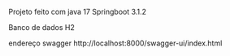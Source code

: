 Projeto feito com java 17
Springboot 3.1.2

Banco de dados H2

endereço swagger http://localhost:8000/swagger-ui/index.html
